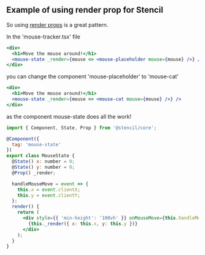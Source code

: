 ## Example of using render prop for Stencil

So using [render props](https://reactjs.org/docs/render-props.html) is a great pattern.

In the 'mouse-tracker.tsx' file

```jsx
<div>
  <h1>Move the mouse around!</h1>
  <mouse-state _render={mouse => <mouse-placeholder mouse={mouse} />} />
</div>
```

you can change the component 'mouse-placeholder' to 'mouse-cat'

```jsx
<div>
  <h1>Move the mouse around!</h1>
  <mouse-state _render={mouse => <mouse-cat mouse={mouse} />} />
</div>
```

as the component mouse-state does all the work!

```jsx
import { Component, State, Prop } from '@stencil/core';

@Component({
  tag: 'mouse-state'
})
export class MouseState {
  @State() x: number = 0;
  @State() y: number = 0;
  @Prop() _render;

  handleMouseMove = event => {
    this.x = event.clientX;
    this.y = event.clientY;
  };
  render() {
    return (
      <div style={{ 'min-height': '100vh' }} onMouseMove={this.handleMouseMove}>
        {this._render({ x: this.x, y: this.y })}
      </div>
    );
  }
}
```
